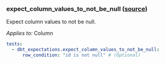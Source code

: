### expect_column_values_to_not_be_null ([source](https://github.com/calogica/dbt-expectations/blob/main/README.md#expect_column_values_to_not_be_null))

Expect column values to not be null.

*Applies to:* Column

```yaml
tests:
  - dbt_expectations.expect_column_values_to_not_be_null:
      row_condition: "id is not null" # (Optional)
```